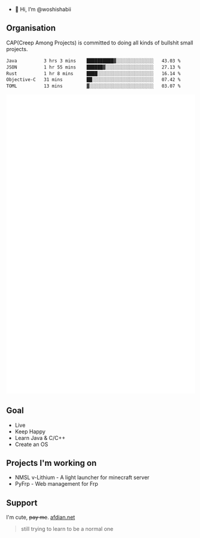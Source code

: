 - 👋 Hi, I’m @woshishabii

## Organisation

CAP(Creep Among Projects) is committed to doing all kinds of bullshit small projects.

<!--START_SECTION:waka-->

```txt
Java          3 hrs 3 mins    ██████████▓░░░░░░░░░░░░░░   43.03 %
JSON          1 hr 55 mins    ██████▓░░░░░░░░░░░░░░░░░░   27.13 %
Rust          1 hr 8 mins     ████░░░░░░░░░░░░░░░░░░░░░   16.14 %
Objective-C   31 mins         ██░░░░░░░░░░░░░░░░░░░░░░░   07.42 %
TOML          13 mins         ▓░░░░░░░░░░░░░░░░░░░░░░░░   03.07 %
```

<!--END_SECTION:waka-->

![card](https://github.com/woshishabii/netease-cloud-music-card/blob/main/card.svg)

## Goal
- Live
- Keep Happy
- Learn Java & C/C++
- Create an OS

## Projects I'm working on

- NMSL v-Lithium - A light launcher for minecraft server
- PyFrp - Web management for Frp


## Support
I'm cute, ~~pay me~~.
[afdian.net](https://afdian.net/a/woshishabi)

> still trying to learn to be a normal one

<!---
woshishabii/woshishabii is a ✨ special ✨ repository because its `README.md` (this file) appears on your GitHub profile.
You can click the Preview link to take a look at your changes.
--->
